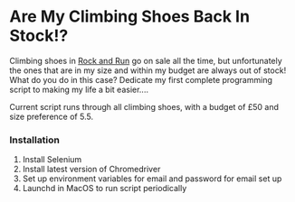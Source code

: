 # Are My Climbing Shoes Back In Stock!?

Climbing shoes in [Rock and Run](https://rockrun.com/collections/climbing-shoes) go on sale all the time, but unfortunately the ones that are in my size and within my budget are always out of stock!
What do you do in this case? Dedicate my first complete programming script to making my life a bit easier....

Current script runs through all climbing shoes, with a budget of £50 and size preference of 5.5.

### Installation
1. Install Selenium
2. Install latest version of Chromedriver
3. Set up environment variables for email and password for email set up
4. Launchd in MacOS to run script periodically
